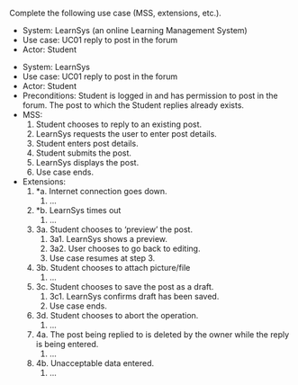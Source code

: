<link rel="stylesheet" href="{{baseUrl}}/css/common.css">

<panel header="{{ icon_Q_A }} LearnSys – reply to post use case">
<question has-input="true">

Complete the following use case (MSS, extensions, etc.).

<tip-box>

* System: LearnSys (an online Learning Management System)
* Use case: UC01 reply to post in the forum
* Actor: Student

</tip-box>

<div slot="answer">

<tip-box>
  <div>
    <ul>
      <li>System: LearnSys</li>
      <li>Use case: UC01 reply to post in the forum</li>
      <li>Actor: Student</li>
      <li>Preconditions: Student is logged in and has permission to post in the forum. The post to which the Student replies already exists.</li>
      <li>MSS:
        <ol>
          <li>Student chooses to reply to an existing post.</li>
          <li>LearnSys requests the user to enter post details.</li>
          <li>Student enters post details.</li>
          <li>Student submits the post.</li>
          <li>LearnSys displays the post.</li>
          <li class="custom-bullet-point">Use case ends.</li>
        </ol>
      </li>
      <li> Extensions:
        <ol class="custom-bullet-list">
          <li>*a. Internet connection goes down.
            <ol class="custom-bullet-list">
              <li>...</li>
            </ol>
          </li>
          <li>*b. LearnSys times out
            <ol class="custom-bullet-list">
              <li>...</li>
            </ol>
          </li>
          <li>3a. Student chooses to ‘preview’ the post.
            <ol class="custom-bullet-list">
              <li>3a1. LearnSys shows a preview.</li>
              <li>3a2. User chooses to go back to editing.</li>
              <li>Use case resumes at step 3.</li>
            </ol>
          </li>
          <li>3b. Student chooses to attach picture/file
            <ol class="custom-bullet-list">
              <li>...</li>
            </ol>
          </li>
          <li>3c. Student chooses to save the post as a draft.
            <ol class="custom-bullet-list">
              <li>3c1. LearnSys confirms draft has been saved.</li>
              <li>Use case ends.</li>
            </ol>
          </li>
          <li>3d. Student chooses to abort the operation.
            <ol class="custom-bullet-list">
              <li>...</li>
            </ol>
          </li>
          <li>4a. The post being replied to is deleted by the owner while the reply is being entered.
            <ol class="custom-bullet-list">
              <li>...</li>
            </ol>
          </li>
          <li>4b. Unacceptable data entered.
            <ol class="custom-bullet-list">
              <li>...</li>
            </ol>
          </li>
        </ol>
      </li>
    </ul>
  </div>
</tip-box>

</div>
</question>
</panel>
